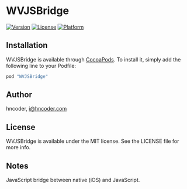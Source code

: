 # WVJSBridge

<!--[![CI Status](http://img.shields.io/travis/Michael Waterfall/WVJSBridge.svg?style=flat)](https://travis-ci.org/Michael Waterfall/WVJSBridge)-->
[![Version](https://img.shields.io/cocoapods/v/WVJSBridge.svg?style=flat)](http://cocoapods.org/pods/WVJSBridge)
[![License](https://img.shields.io/cocoapods/l/WVJSBridge.svg?style=flat)](http://cocoapods.org/pods/WVJSBridge)
[![Platform](https://img.shields.io/cocoapods/p/WVJSBridge.svg?style=flat)](http://cocoapods.org/pods/WVJSBridge)

## Installation

WVJSBridge is available through [CocoaPods](http://cocoapods.org). To install
it, simply add the following line to your Podfile:

```ruby
pod "WVJSBridge"
```

## Author

hncoder, i@hncoder.com


## License

WVJSBridge is available under the MIT license. See the LICENSE file for more info.


## Notes

JavaScript bridge between native (iOS) and JavaScript.
